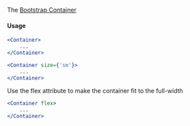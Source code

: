 The [Bootstrap Container](https://getbootstrap.com/docs/5.1/layout/containers/)

#### Usage

```jsx
<Container>
    ...
</Container>
```

```jsx
<Container size={'sm'}>
    ...
</Container>
```

Use the flex attribute to make the container fit to the full-width

```jsx
<Container flex>
    ...
</Container>
```

[//]: # (![image]&#40;/src/components/Box/images/example.png&#41;)
